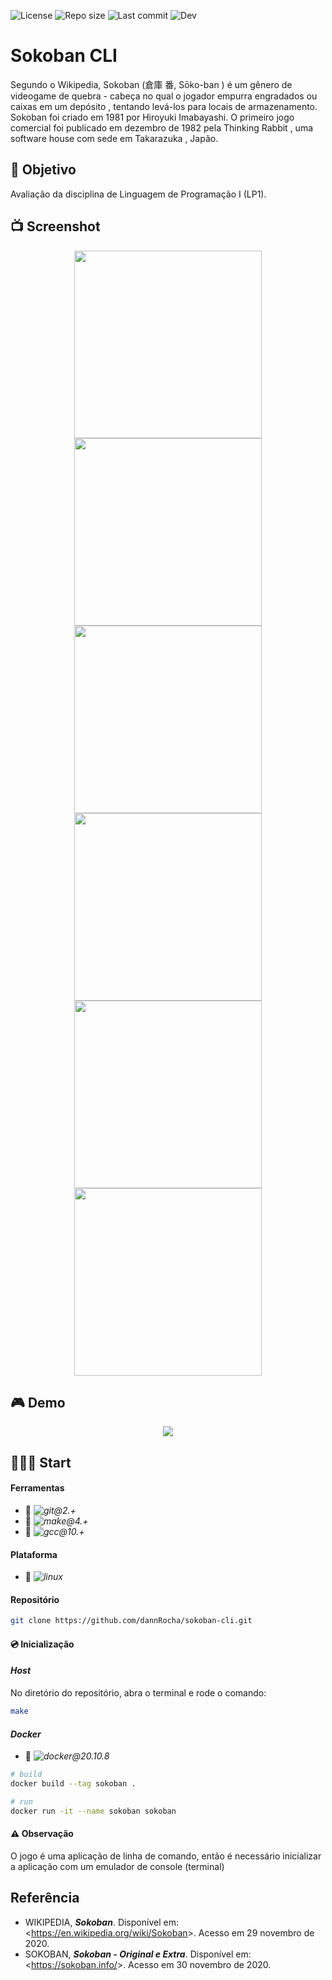 ![License](https://img.shields.io/github/license/dannrocha/sokoban-cli)
![Repo size](https://img.shields.io/github/repo-size/dannrocha/sokoban-cli)
![Last commit](https://img.shields.io/github/last-commit/dannRocha/sokoban-cli)
![Dev](https://img.shields.io/badge/daniel%20rocha-dev-green)

# Sokoban CLI

Segundo o Wikipedia, Sokoban (倉庫 番, Sōko-ban ) é um gênero de videogame de quebra - cabeça no qual o jogador empurra engradados ou caixas em um depósito , tentando levá-los para locais de armazenamento.
Sokoban foi criado em 1981 por Hiroyuki Imabayashi. O primeiro jogo comercial foi publicado em dezembro de 1982 pela Thinking Rabbit , uma software house com sede em Takarazuka , Japão.

## :dart: Objetivo

Avaliação da disciplina de Linguagem de Programação I (LP1).

## :tv: Screenshot

<p align="center" display="flex">
  <img width="300px" src="screenshot/sokoban-0.png" />
  <img width="300px" src="screenshot/sokoban-1.png" />
  <img width="300px" src="screenshot/sokoban-2.png" />
  <img width="300px" src="screenshot/sokoban-3.png" />
  <img width="300px" src="screenshot/sokoban-4.png" />
  <img width="300px" src="screenshot/sokoban-5.png" />
</p>

## :video_game: Demo

<p align="center" display="flex">
  <img src="screenshot/demo.gif" />
</p>

## &#x1F477;&#x1F3FF;&#x200D;&#x2642;&#xFE0F; Start

#### Ferramentas
* :pushpin: *![git@2.+](http://img.shields.io/badge/Git@2.+-%230077B6.svg?&style=flat-square&logo=git&logoColor=white&color=3f2f00&labelColor=e94e31)*
* :pushpin: *![make@4.+](https://img.shields.io/badge/Make@2.+-%230077B6.svg?&style=flat-square&logo=cmake&logoColor=white&color=000000&labelColor=064F8C)*
* :pushpin: *![gcc@10.+](https://img.shields.io/badge/GCC@10.+-%230077B6.svg?&style=flat-square&logo=gnu&logoColor=white&color=4EAA25&labelColor=A42E2B)*

#### Plataforma
* :pushpin: *![linux](https://img.shields.io/badge/Linux-%230077B6.svg?&style=flat-square&logo=linux&logoColor=white&color=FCC624&labelColor=000000)*

#### Repositório

```sh 
git clone https://github.com/dannRocha/sokoban-cli.git
```

#### :cd: Inicialização
####  ***Host***

No diretório do repositório, abra o terminal e rode o comando:
```sh
make
```

####  ***Docker***
* :pushpin: *![docker@20.10.8](https://img.shields.io/badge/Docker@20.10.8-%230077B6.svg?&style=flat-square&logo=docker&logoColor=white&color=384d54&labelColor=0db7ed)*


```sh
# build
docker build --tag sokoban .
```
```sh
# run
docker run -it --name sokoban sokoban
```

#### :warning: Observação
O jogo é uma aplicação de linha de comando, então é necessário inicializar a aplicação com um emulador de console (terminal)

## Referência

- WIKIPEDIA, ***Sokoban***. Disponível em: <<https://en.wikipedia.org/wiki/Sokoban>>. Acesso em 29 novembro de 2020.
- SOKOBAN, ***Sokoban - Original e Extra***. Disponível em: <<https://sokoban.info/>>. Acesso em 30 novembro de 2020.
